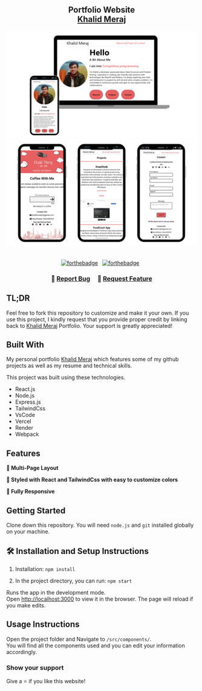 <h2 align="center">
  Portfolio Website<br/>
  <a href="https://portfolio-xi-lemon-62.vercel.app/" target="_blank">Khalid Meraj</a>
</h2>
<div align="center">
  <img alt="Demo" src="./frontend/src/asset/readme.png" />
  <img alt="Demo" src="./frontend/src/asset/readme2.png" />
</div>

<br/>

<center>

[![forthebadge](https://forthebadge.com/images/badges/built-with-love.svg)](https://forthebadge.com) &nbsp;
[![forthebadge](https://forthebadge.com/images/badges/made-with-javascript.svg)](https://forthebadge.com) &nbsp;

</center>

<h3 align="center">
    🔹
    <a href="https://github.com/Khaliditsme/Portfolio/issues">Report Bug</a> &nbsp; &nbsp;
    🔹
    <a href="https://github.com/Khaliditsme/Portfolio/issues">Request Feature</a>
</h3>

## TL;DR
Feel free to fork this repository to customize and make it your own. If you use this project, I kindly request that you provide proper credit by linking back to [Khalid Meraj](https://github.com/Khaliditsme/Portfolio/) Portfolio. Your support is greatly appreciated!


## Built With

My personal portfolio <a href="https://portfolio-xi-lemon-62.vercel.app/" target="_blank">Khalid Meraj</a> which features some of my github projects as well as my resume and technical skills.<br/>

This project was built using these technologies.

- React.js
- Node.js
- Express.js
- TailwindCss
- VsCode
- Vercel
- Render
- Webpack

## Features

**📖 Multi-Page Layout**

**🎨 Styled with React and TailwindCss with easy to customize colors**

**📱 Fully Responsive**

## Getting Started

Clone down this repository. You will need `node.js` and `git` installed globally on your machine.

## 🛠 Installation and Setup Instructions

1. Installation: `npm install`

2. In the project directory, you can run: `npm start`

Runs the app in the development mode.\
Open [http://localhost:3000](http://localhost:3000) to view it in the browser.
The page will reload if you make edits.

## Usage Instructions

Open the project folder and Navigate to `/src/components/`. <br/>
You will find all the components used and you can edit your information accordingly.

### Show your support

Give a ⭐ if you like this website!
